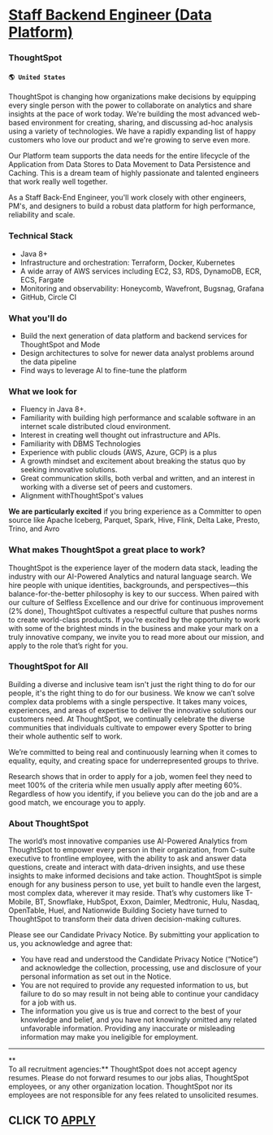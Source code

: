 # [Staff Backend Engineer (Data Platform)](https://www.remotewlb.com/apply/staff-backend-engineer-data-platform)  
### ThoughtSpot  
#### `🌎 United States`  

ThoughtSpot is changing how organizations make decisions by equipping every single person with the power to collaborate on analytics and share insights at the pace of work today. We're building the most advanced web-based environment for creating, sharing, and discussing ad-hoc analysis using a variety of technologies. We have a rapidly expanding list of happy customers who love our product and we're growing to serve even more.

Our Platform team supports the data needs for the entire lifecycle of the Application from Data Stores to Data Movement to Data Persistence and Caching. This is a dream team of highly passionate and talented engineers that work really well together.

As a Staff Back-End Engineer, you'll work closely with other engineers, PM's, and designers to build a robust data platform for high performance, reliability and scale.

### Technical Stack

  * Java 8+
  * Infrastructure and orchestration: Terraform, Docker, Kubernetes
  * A wide array of AWS services including EC2, S3, RDS, DynamoDB, ECR, ECS, Fargate
  * Monitoring and observability: Honeycomb, Wavefront, Bugsnag, Grafana
  * GitHub, Circle CI

### What you'll do

  * Build the next generation of data platform and backend services for ThoughtSpot and Mode
  * Design architectures to solve for newer data analyst problems around the data pipeline
  * Find ways to leverage AI to fine-tune the platform

### What we look for

  * Fluency in Java 8+.
  * Familiarity with building high performance and scalable software in an internet scale distributed cloud environment.
  * Interest in creating well thought out infrastructure and APIs.
  * Familiarity with DBMS Technologies
  * Experience with public clouds (AWS, Azure, GCP) is a plus
  * A growth mindset and excitement about breaking the status quo by seeking innovative solutions.
  * Great communication skills, both verbal and written, and an interest in working with a diverse set of peers and customers.
  * Alignment withThoughtSpot's values

**We are particularly excited** if you bring experience as a Committer to open source like Apache Iceberg, Parquet, Spark, Hive, Flink, Delta Lake, Presto, Trino, and Avro

### What makes ThoughtSpot a great place to work?

ThoughtSpot is the experience layer of the modern data stack, leading the industry with our AI-Powered Analytics and natural language search. We hire people with unique identities, backgrounds, and perspectives—this balance-for-the-better philosophy is key to our success. When paired with our culture of Selfless Excellence and our drive for continuous improvement (2% done), ThoughtSpot cultivates a respectful culture that pushes norms to create world-class products. If you’re excited by the opportunity to work with some of the brightest minds in the business and make your mark on a truly innovative company, we invite you to read more about our mission, and apply to the role that’s right for you.

###  ThoughtSpot for All

Building a diverse and inclusive team isn't just the right thing to do for our people, it's the right thing to do for our business. We know we can’t solve complex data problems with a single perspective. It takes many voices, experiences, and areas of expertise to deliver the innovative solutions our customers need. At ThoughtSpot, we continually celebrate the diverse communities that individuals cultivate to empower every Spotter to bring their whole authentic self to work.

We’re committed to being real and continuously learning when it comes to equality, equity, and creating space for underrepresented groups to thrive.

Research shows that in order to apply for a job, women feel they need to meet 100% of the criteria while men usually apply after meeting 60%. Regardless of how you identify, if you believe you can do the job and are a good match, we encourage you to apply.

### About ThoughtSpot

The world’s most innovative companies use AI-Powered Analytics from ThoughtSpot to empower every person in their organization, from C-suite executive to frontline employee, with the ability to ask and answer data questions, create and interact with data-driven insights, and use these insights to make informed decisions and take action. ThoughtSpot is simple enough for any business person to use, yet built to handle even the largest, most complex data, wherever it may reside. That’s why customers like T-Mobile, BT, Snowflake, HubSpot, Exxon, Daimler, Medtronic, Hulu, Nasdaq, OpenTable, Huel, and Nationwide Building Society have turned to ThoughtSpot to transform their data driven decision-making cultures.

Please see our Candidate Privacy Notice. By submitting your application to us, you acknowledge and agree that:

  * You have read and understood the Candidate Privacy Notice (“Notice”) and acknowledge the collection, processing, use and disclosure of your personal information as set out in the Notice.
  * You are not required to provide any requested information to us, but failure to do so may result in not being able to continue your candidacy for a job with us.
  * The information you give us is true and correct to the best of your knowledge and belief, and you have not knowingly omitted any related unfavorable information. Providing any inaccurate or misleading information may make you ineligible for employment.

* * *

**  
To all recruitment agencies:** ThoughtSpot does not accept agency resumes. Please do not forward resumes to our jobs alias, ThoughtSpot employees, or any other organization location. ThoughtSpot nor its employees are not responsible for any fees related to unsolicited resumes.

  
## CLICK TO [APPLY](https://www.remotewlb.com/apply/staff-backend-engineer-data-platform)

